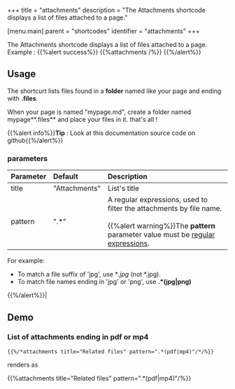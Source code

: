 +++
title = "attachments"
description = "The Attachments shortcode displays a list of files attached to a page."

[menu.main]
parent = "shortcodes"
identifier = "attachments"
+++

The Attachments shortcode displays a list of files attached to a page.  
Example :
{{%alert success%}}
{{%attachments  /%}}
{{%/alert%}}
## Usage 

The shortcurt lists files found in a **folder** named like your page and ending with **.files**.

When your page is named "mypage.md", create a folder named mypage**.files** and place your files in it. that's all !

{{%alert info%}}**Tip** : Look at this documentation source code on github{{%/alert%}}

### parameters

| Parameter | Default | Description |
|:--|:--|:--|
| title | "Attachments" | List's title  |
| pattern | ".*" | A regular expressions, used to filter the attachments by file name. <br/><br/>{{%alert warning%}}The **pattern** parameter value must be [regular expressions](https://en.wikipedia.org/wiki/Regular_expression). 

For example:

* To match a file suffix of 'jpg', use **.*jpg** (not *.jpg).
* To match file names ending in 'jpg' or 'png', use **.*(jpg|png)**

{{%/alert%}}|






## Demo
### List of attachments ending in pdf or mp4

	{{%/*attachments title="Related files" pattern=".*(pdf|mp4)"/*/%}}

renders as

{{%attachments title="Related files" pattern=".*(pdf|mp4)"/%}}

